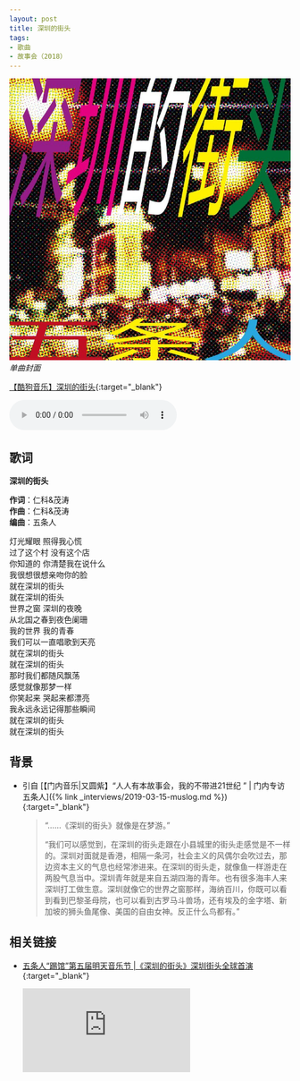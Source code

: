 ```yaml
---
layout: post
title: 深圳的街头
tags:
- 歌曲
- 故事会（2018）
---
```


![](/assets/imgs/shenzhenstreet2018.webp)
*单曲封面*

[【酷狗音乐】深圳的街头](https://www.kugou.com/song/#hash=09E867C6792D705C51A7F192AD0AF1AB&album_id=15435451){:target="_blank"}

<audio controls autoplay loop  src="https://onedrive.gimhoy.com/1drv/aHR0cHM6Ly8xZHJ2Lm1zL3UvcyFBbXVjeFU4NF9vc3NoRUxVLWVtaFk4c2JROUZj.flac">
您的浏览器不支持 audio 标签。
</audio>

## 歌词

**深圳的街头**

**作词**：仁科&茂涛  
**作曲**：仁科&茂涛  
**编曲**：五条人

灯光耀眼 照得我心慌  
过了这个村 没有这个店  
你知道的 你清楚我在说什么  
我很想很想亲吻你的脸  
就在深圳的街头  
就在深圳的街头  
世界之窗 深圳的夜晚  
从北国之春到夜色阑珊  
我的世界 我的青春  
我们可以一直唱歌到天亮  
就在深圳的街头  
就在深圳的街头  
那时我们都随风飘荡  
感觉就像那梦一样  
你笑起来 哭起来都漂亮  
我永远永远记得那些瞬间  
就在深圳的街头  
就在深圳的街头

## 背景
* 引自 [【门内音乐\|又圆紫】“人人有本故事会，我的不带进21世纪 ” \| 门内专访五条人]({% link _interviews/2019-03-15-muslog.md %}){:target="_blank"}
  > “……《深圳的街头》就像是在梦游。”
  > 
  > “我们可以感觉到，在深圳的街头走跟在小县城里的街头走感觉是不一样的。深圳对面就是香港，相隔一条河，社会主义的风偶尔会吹过去，那边资本主义的气息也经常渗进来。在深圳的街头走，就像鱼一样游走在两股气息当中。深圳青年就是来自五湖四海的青年。也有很多海丰人来深圳打工做生意。深圳就像它的世界之窗那样，海纳百川，你既可以看到看到巴黎圣母院，也可以看到古罗马斗兽场，还有埃及的金字塔、新加坡的狮头鱼尾像、美国的自由女神。反正什么鸟都有。”

## 相关链接

- [五条人“踢馆”第五届明天音乐节 \|《深圳的街头》深圳街头全球首演](https://v.qq.com/x/page/r3138m82sly.html?spm=a2h0c.8166622.PhoneSokuUgc_2.dtitle){:target="_blank"}

  <div class="iframe-container"><iframe class="responsive-iframe" src='https://v.qq.com/txp/iframe/player.html?vid=r3138m82sly' frameborder="no" allowfullscreen="true"></iframe></div>